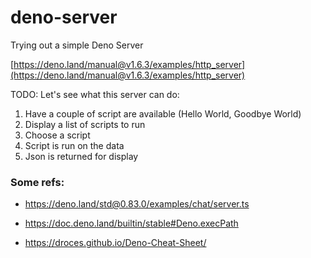 # deno-server

Trying out a simple Deno Server

[https://deno.land/manual@v1.6.3/examples/http_server](https://deno.land/manual@v1.6.3/examples/http_server)

TODO: Let's see what this server can do:

1. Have a couple of script are available (Hello World, Goodbye World)
2. Display a list of scripts to run
3. Choose a script
4. Script is run on the data
5. Json is returned for display

### Some refs:

- https://deno.land/std@0.83.0/examples/chat/server.ts

- https://doc.deno.land/builtin/stable#Deno.execPath

- https://droces.github.io/Deno-Cheat-Sheet/